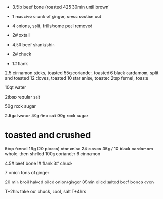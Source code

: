 - 3.5lb beef bone (roasted 425 30min until brown)
- 1 massive chunk of ginger, cross section cut
- 4 onions, split, frills/some peel removed


- 2# oxtail
- 4.5# beef shank/shin
- 2# chuck
- 1# flank

2.5 cinnamon sticks, toasted
55g coriander, toasted
6 black cardamom, split and toasted
12 cloves, toasted
10 star anise, toasted
2tsp fennel, toaste


10qt water

2tbsp regular salt

50g rock sugar




2.5gal water
40g fine salt
90g rock sugar

# toasted and crushed
5tsp fennel
18g (20 pieces) star anise
24 cloves
35g / 10 black cardamom whole, then shelled
100g coriander
6 cinnamon

4.5# beef bone
1# flank
3# chuck

7 onion
tons of ginger

20 min broil halved oiled onion/ginger
35min oiled salted beef bones oven

T+2hrs take out chuck, cool, salt
T+4hrs

